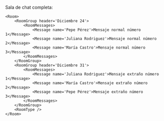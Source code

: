 Sala de chat completa:

    <Room>
        <RoomGroup header='Diciembre 24'>
            <RoomMessages>
                <Message name='Pepe Pérez'>Mensaje normal número 1</Message>
                <Message name='Juliana Rodriguez'>Mensaje normal número 2</Message>
                <Message name='María Castro'>Mensaje normal número 3</Message>
            </RoomMessages>
        </RoomGroup>
        <RoomGroup header='Diciembre 31'>
            <RoomMessages>
                <Message name='Juliana Rodriguez'>Mensaje extraño número 1</Message>
                <Message name='María Castro'>Mensaje extraño número 2</Message>
                <Message name='Pepe Pérez'>Mensaje extraño número 3</Message>
            </RoomMessages>
        </RoomGroup>
        <RoomType />
    </Room>
